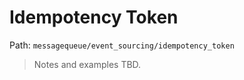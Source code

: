 # Idempotency Token

Path: `messagequeue/event_sourcing/idempotency_token`

> Notes and examples TBD.
